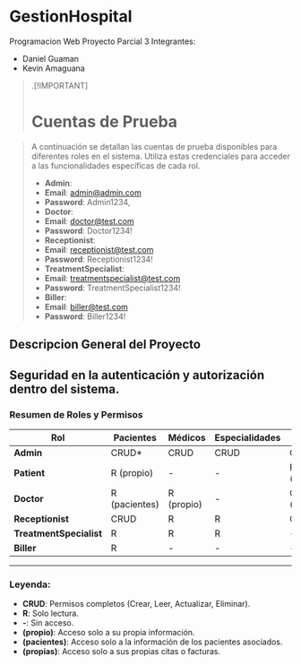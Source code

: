 # GestionHospital
Programacion Web Proyecto Parcial 3
Integrantes:
- Daniel Guaman
- Kevin Amaguana

> .[!IMPORTANT]
># Cuentas de Prueba

> A continuación se detallan las cuentas de prueba disponibles para diferentes roles en el sistema. Utiliza estas credenciales para acceder a las funcionalidades específicas de cada rol.
>- **Admin**: 
>  - **Email**: admin@admin.com
>  - **Password**: Admin1234,
>- **Doctor**: 
>  - **Email**: doctor@test.com
>  - **Password**: Doctor1234!
>- **Receptionist**: 
>  - **Email**: receptionist@test.com
>  - **Password**: Receptionist1234!
>- **TreatmentSpecialist**: 
>  - **Email**: treatmentspecialist@test.com
>  - **Password**: TreatmentSpecialist1234!
>- **Biller**: 
>  - **Email**: biller@test.com
>  - **Password**: Biller1234!

## Descripcion General del Proyecto

## Seguridad en la autenticación y autorización dentro del sistema.

### Resumen de Roles y Permisos

| **Rol**               | **Pacientes** | **Médicos** | **Especialidades** | **Citas** | **Tratamientos** | **Facturación** |
|------------------------|---------------|-------------|--------------------|-----------|------------------|------------------|
| **Admin**      | CRUD*         | CRUD        | CRUD               | CRUD      | CRUD             | CRUD             |
| **Patient**           | R (propio)    | -           | -                  | R (propias)| -                | R (propias)      |
| **Doctor**             | R (pacientes) | R (propio)  | -                  | CRUD (propias)| CRUD (pacientes)| -                |
| **Receptionist**      | CRUD          | R           | R                  | CRUD      | -                | -                |
| **TreatmentSpecialist** | R          | R           | R                  | -         | CRUD             | -                |
| **Biller**         | R             | -           | -                  | -         | R                | CRUD             |


---

### Leyenda:
- **CRUD**: Permisos completos (Crear, Leer, Actualizar, Eliminar).
- **R**: Solo lectura.
- **-**: Sin acceso.
- **(propio)**: Acceso solo a su propia información.
- **(pacientes)**: Acceso solo a la información de los pacientes asociados.
- **(propias)**: Acceso solo a sus propias citas o facturas.
